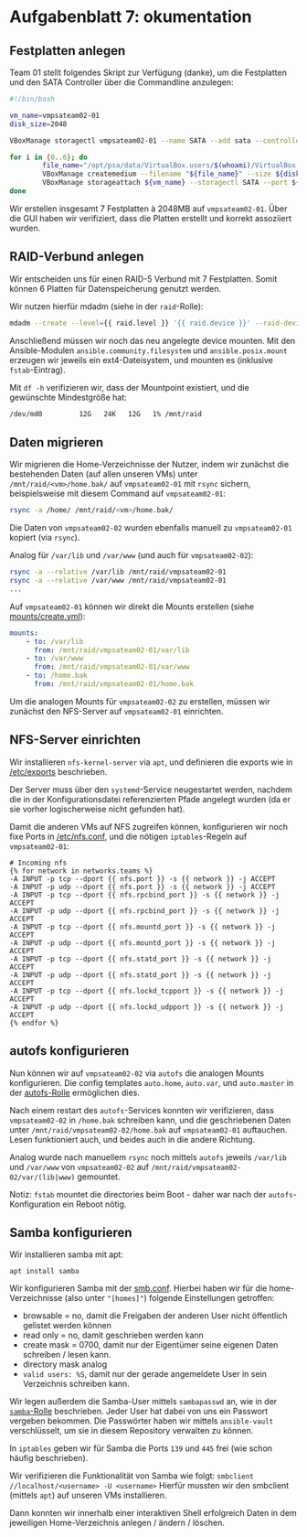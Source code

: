 # Aufgabenblatt 7: okumentation

## Festplatten anlegen

Team 01 stellt folgendes Skript zur Verfügung (danke), um die Festplatten und den SATA Controller über die Commandline anzulegen:
```bash
#!/bin/bash

vm_name=vmpsateam02-01
disk_size=2048

VBoxManage storagectl vmpsateam02-01 --name SATA --add sata --controller IntelAhci --portcount 30

for i in {0..6}; do
        file_name="/opt/psa/data/VirtualBox.users/$(whoami)/VirtualBox VMs/${vm_name}/fileserver-disk${i}.vmdk"
        VBoxManage createmedium --filename "${file_name}" --size ${disk_size} --format VMDK
        VBoxManage storageattach ${vm_name} --storagectl SATA --port ${i} --device 0 --type hdd --medium "${file_name}"
done
```
Wir erstellen insgesamt 7 Festplatten à 2048MB auf `vmpsateam02-01`.
Über die GUI haben wir verifiziert, dass die Platten erstellt und korrekt assoziiert wurden.

## RAID-Verbund anlegen
Wir entscheiden uns für einen RAID-5 Verbund mit 7 Festplatten.
Somit können 6 Platten für Datenspeicherung genutzt werden. 

Wir nutzen hierfür mdadm (siehe in der `raid`-Rolle):
```bash
mdadm --create --level={{ raid.level }} '{{ raid.device }}' --raid-devices={{ raid.devices_count }} {{ raid.devices }}
```

Anschließend müssen wir noch das neu angelegte device mounten.
Mit den Ansible-Modulen `ansible.community.filesystem` und `ansible.posix.mount` erzeugen wir jeweils ein ext4-Dateisystem,
und mounten es (inklusive `fstab`-Eintrag).

Mit `df -h` verifizieren wir, dass der Mountpoint existiert, und die gewünschte Mindestgröße hat:

```bash
/dev/md0         12G   24K   12G   1% /mnt/raid
```

## Daten migrieren

Wir migrieren die Home-Verzeichnisse der Nutzer, indem wir zunächst die bestehenden Daten (auf allen unseren VMs)
unter `/mnt/raid/<vm>/home.bak/` auf `vmpsateam02-01` mit `rsync` sichern, beispielsweise mit diesem Command auf `vmpsateam02-01`:

```bash
rsync -a /home/ /mnt/raid/<vm>/home.bak/
```

Die Daten von `vmpsateam02-02` wurden ebenfalls manuell zu `vmpsateam02-01` kopiert (via `rsync`).

Analog für `/var/lib` und `/var/www` (und auch für `vmpsateam02-02`):
```bash
rsync -a --relative /var/lib /mnt/raid/vmpsateam02-01
rsync -a --relative /var/www /mnt/raid/vmpsateam02-01
...
```

Auf `vmpsateam02-01` können wir direkt die Mounts erstellen (siehe [mounts/create.yml](../../ansible/roles/mounts/tasks/create.yml)):
```yml
mounts:
    - to: /var/lib
      from: /mnt/raid/vmpsateam02-01/var/lib
    - to: /var/www
      from: /mnt/raid/vmpsateam02-01/var/www
    - to: /home.bak
      from: /mnt/raid/vmpsateam02-01/home.bak
```

Um die analogen Mounts für `vmpsateam02-02` zu erstellen, müssen wir zunächst den NFS-Server auf `vmpsateam02-01` einrichten.

## NFS-Server einrichten 

Wir installieren `nfs-kernel-server` via `apt`, und definieren die exports wie in [/etc/exports](../../ansible/roles/raid/templates/vmpsateam02-01/etc/exports) beschrieben.

Der Server muss über den `systemd`-Service neugestartet werden, nachdem die in der Konfigurationsdatei referenzierten Pfade angelegt wurden (da er sie vorher logischerweise nicht gefunden hat).

Damit die anderen VMs auf NFS zugreifen können, konfigurieren wir noch fixe Ports in [/etc/nfs.conf](../../ansible/roles/raid/templates/vmpsateam02-01/etc/nfs.conf), und die nötigen `iptables`-Regeln auf `vmpsateam02-01`:

```
# Incoming nfs
{% for network in networks.teams %}
-A INPUT -p tcp --dport {{ nfs.port }} -s {{ network }} -j ACCEPT
-A INPUT -p udp --dport {{ nfs.port }} -s {{ network }} -j ACCEPT
-A INPUT -p tcp --dport {{ nfs.rpcbind_port }} -s {{ network }} -j ACCEPT
-A INPUT -p udp --dport {{ nfs.rpcbind_port }} -s {{ network }} -j ACCEPT
-A INPUT -p tcp --dport {{ nfs.mountd_port }} -s {{ network }} -j ACCEPT
-A INPUT -p udp --dport {{ nfs.mountd_port }} -s {{ network }} -j ACCEPT
-A INPUT -p tcp --dport {{ nfs.statd_port }} -s {{ network }} -j ACCEPT
-A INPUT -p udp --dport {{ nfs.statd_port }} -s {{ network }} -j ACCEPT
-A INPUT -p tcp --dport {{ nfs.lockd_tcpport }} -s {{ network }} -j ACCEPT
-A INPUT -p udp --dport {{ nfs.lockd_udpport }} -s {{ network }} -j ACCEPT
{% endfor %}
```

## autofs konfigurieren

Nun können wir auf `vmpsateam02-02` via `autofs` die analogen Mounts konfigurieren.
Die config templates `auto.home`, `auto.var`, und `auto.master` in der [autofs-Rolle](../../ansible/roles/autofs) ermöglichen dies.

Nach einem restart des `autofs`-Services konnten wir verifizieren, dass `vmpsateam02-02` in `/home.bak` schreiben kann,
und die geschriebenen Daten unter `/mnt/raid/vmpsateam02-02/home.bak` auf `vmpsateam02-01` auftauchen.
Lesen funktioniert auch, und beides auch in die andere Richtung.

Analog wurde nach manuellem `rsync` noch mittels `autofs` jeweils `/var/lib` und `/var/www` von `vmpsateam02-02`
auf `/mnt/raid/vmpsateam02-02/var/(lib|www)` gemountet.

Notiz: `fstab` mountet die directories beim Boot - daher war nach der `autofs`-Konfiguration ein Reboot nötig.

## Samba konfigurieren

Wir installieren samba mit apt:
```shell
apt install samba
```

Wir konfigurieren Samba mit der [smb.conf](../../roles/samba/templates/vmpsateam02-01/etc/smb.conf).
Hierbei haben wir für die home-Verzeichnisse (also unter `"[homes]"`) folgende Einstellungen getroffen:
- browsable = no, damit die Freigaben der anderen User nicht öffentlich gelistet werden können
- read only = no, damit geschrieben werden kann
- create mask = 0700, damit nur der Eigentümer seine eigenen Daten schreiben / lesen kann.
- directory mask analog
- `valid users: %S`, damit nur der gerade angemeldete User in sein Verzeichnis schreiben kann.

Wir legen außerdem die Samba-User mittels `sambapasswd` an, wie in der [`samba`-Rolle](../../ansible/roles/samba) beschrieben.
Jeder User hat dabei von uns ein Passwort vergeben bekommen.
Die Passwörter haben wir mittels `ansible-vault` verschlüsselt, um sie in diesem Repository verwalten zu können.

In `iptables` geben wir für Samba die Ports `139` und `445` frei (wie schon häufig beschrieben).

Wir verifizieren die Funktionalität von Samba wie folgt:
`smbclient //localhost/<username> -U <username>`
Hierfür mussten wir den smbclient (mittels `apt`) auf unseren VMs installieren.

Dann konnten wir innerhalb einer interaktiven Shell erfolgreich Daten in dem jeweiligen Home-Verzeichnis anlegen / ändern / löschen.

